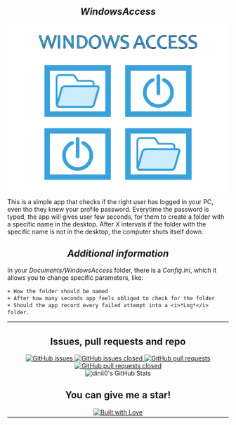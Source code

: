 # <h2 align=center>*WindowsAccess*</h2>

<p align="center">
   <img src= "https://github.com/dinii0/WindowsAccess/blob/main/WindowsAccess/background.jpg?raw=true">
</p>

This is a simple app that checks if the right user has logged in your PC, even tho they knew your profile password.
Everytime the password is typed, the app will gives user few seconds, for them to create a folder with a specific name in the desktop.
After *X* intervals if the folder with the specific name is not in the desktop, the computer shuts itself down.

## <h2 align=center>*Additional information*</h2>

In your <i>Documents/WindowsAccess</i> folder, there is a <i>Config.ini</i>, which it allows you to change specific parameters, like:

	+ How the folder should be named
	+ After how many seconds app feels obliged to check for the folder
	+ Should the app record every failed attempt into a <i>*Log*</i> folder.

<table align="center">
  <tr>
    <td align="center">
      <h2>Issues, pull requests and repo</h2>
      <a href="https://github.com/dinii0/WindowsAccess/issues">
        <img src="https://img.shields.io/github/issues/dinii0/WindowsAccess" alt="GitHub issues">
      </a>
      <a href="https://github.com/dinii0/WindowsAccess/issues?q=is%3Aissue+is%3Aclosed">
        <img src="https://img.shields.io/github/issues-closed/dinii0/WindowsAccess" alt="GitHub issues closed">
      </a>
      <a href="https://github.com/dinii0/WindowsAccess/pulls">
        <img src="https://img.shields.io/github/issues-pr/dinii0/WindowsAccess" alt="GitHub pull requests">
      </a>
      <a href="https://github.com/dinii0/WindowsAccess/pulls?q=is%3Apr+is%3Aclosed">
        <img src="https://img.shields.io/github/issues-pr-closed/dinii0/WindowsAccess" alt="GitHub pull requests closed">
      </a>
      <br>
      <img src="https://github-readme-stats.vercel.app/api?username=dinii0&show_icons=true" alt="dinii0's GitHub Stats">
      <br>
      <h2>You can give me a star!</h2>
      <a href="https://github.com/dinii0/WindowsAccess/stargazers">
        <img src="https://i.imgur.com/FyVXkZL.png" alt="Built with Love">
      </a>
    </td>
  </tr>
</table>

